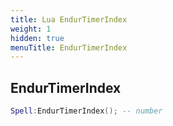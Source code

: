 ```yaml
---
title: Lua EndurTimerIndex
weight: 1
hidden: true
menuTitle: EndurTimerIndex
---
```

## EndurTimerIndex
```lua
Spell:EndurTimerIndex(); -- number
```